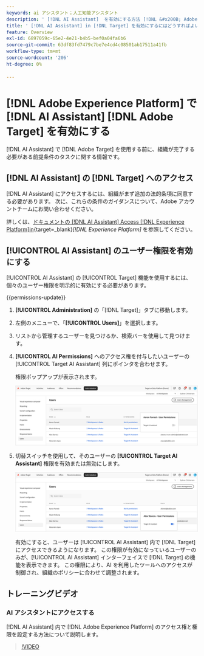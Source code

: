 ```yaml
---
keywords: ai アシスタント；人工知能アシスタント
description: ' [!DNL AI Assistant]  を有効にする方法 [!DNL &#x200B; Adobe Target] 説明します。'
title: ' [!DNL AI Assistant] in [!DNL Target] を有効にするにはどうすればよいですか？'
feature: Overview
exl-id: 6897059c-65e2-4e21-b4b5-bef0a04fa6b6
source-git-commit: 63df83fd7479c7be7e4cd4c08501ab17511a41fb
workflow-type: tm+mt
source-wordcount: '206'
ht-degree: 0%

---
```


# [!DNL Adobe Experience Platform] で [!DNL AI Assistant] [!DNL Adobe Target] を有効にする

[!DNL AI Assistant] で [!DNL Adobe Target] を使用する前に、組織が完了する必要がある前提条件のタスクに関する情報です。

## [!DNL AI Assistant] の [!DNL Target] へのアクセス

[!DNL AI Assistant] にアクセスするには、組織がまず追加の法的条項に同意する必要があります。 次に、これらの条件のガイダンスについて、Adobe アカウントチームにお問い合わせください。

詳しくは、[&#x200B; ドキュメントの  [!DNL AI Assistant] Access [!DNL Experience Platform]in](https://experienceleague.adobe.com/ja/docs/experience-platform/ai-assistant/access){target=_blank}*[!DNL Experience Platform]* を参照してください。

## [!UICONTROL AI Assistant] のユーザー権限を有効にする

[!UICONTROL AI Assistant] の [!UICONTROL Target] 機能を使用するには、個々のユーザー権限を明示的に有効にする必要があります。

{{permissions-update}}

1. **[!UICONTROL Administration]** の「[!DNL Target]」タブに移動します。
1. 左側のメニューで、「**[!UICONTROL Users]**」を選択します。
1. リストから管理するユーザーを見つけるか、検索バーを使用して見つけます。
1. **[!UICONTROL AI Permissions]** へのアクセス権を付与したいユーザーの [!UICONTROL Target AI Assistant] 列にポインタを合わせます。

   権限ポップアップが表示されます。

   ![AI アシスタントの設定 &#x200B;](/help/main/c-intro/assets/ai-pop-up2.png)

1. 切替スイッチを使用して、そのユーザーの **[!UICONTROL Target AI Assistant]** 権限を有効または無効にします。

   ![AI アシスタントの権限ポップアップ &#x200B;](/help/main/c-intro/assets/ai-pop-up.png)

   有効にすると、ユーザーは [!UICONTROL AI Assistant] 内で [!DNL Target] にアクセスできるようになります。 この権限が有効になっているユーザーのみが、[!UICONTROL AI Assistant] インターフェイスで [!DNL Target] の機能を表示できます。 この権限により、AI を利用したツールへのアクセスが制御され、組織のポリシーに合わせて調整されます。

## トレーニングビデオ

### AI アシスタントにアクセスする

[!DNL AI Assistant] 内で [!DNL Adobe Experience Platform] のアクセス権と権限を設定する方法について説明します。

>[!VIDEO](https://video.tv.adobe.com/v/3436470/?learn=on&#x26;enablevpops)
